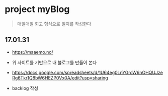 # project myBlog
> 매일매일 회고 형식으로 일지를 작성한다


## 17.01.31
* https://maaemo.no/ 
* 위 사이트를 기반으로 내 블로그를 만들어 본다

* https://docs.google.com/spreadsheets/d/1U64eg0LnYGroW6nOHQUJzeRg6Tkr1Q8bW6HEZP0Vx0A/edit?usp=sharing
* backlog 작성